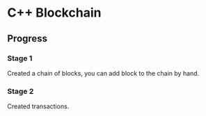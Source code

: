 # C++ Blockchain

## Progress

### Stage 1
 Created a chain of blocks, you can add block to the chain by hand.

 ### Stage 2
 Created transactions.